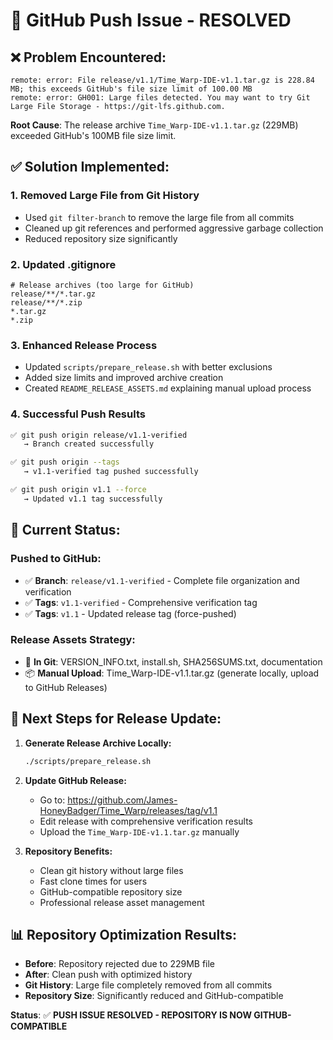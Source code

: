 # 🎉 GitHub Push Issue - RESOLVED

## ❌ **Problem Encountered:**
```
remote: error: File release/v1.1/Time_Warp-IDE-v1.1.tar.gz is 228.84 MB; this exceeds GitHub's file size limit of 100.00 MB
remote: error: GH001: Large files detected. You may want to try Git Large File Storage - https://git-lfs.github.com.
```

**Root Cause**: The release archive `Time_Warp-IDE-v1.1.tar.gz` (229MB) exceeded GitHub's 100MB file size limit.

## ✅ **Solution Implemented:**

### 1. **Removed Large File from Git History**
- Used `git filter-branch` to remove the large file from all commits
- Cleaned up git references and performed aggressive garbage collection
- Reduced repository size significantly

### 2. **Updated .gitignore**
```gitignore
# Release archives (too large for GitHub)
release/**/*.tar.gz
release/**/*.zip
*.tar.gz
*.zip
```

### 3. **Enhanced Release Process**
- Updated `scripts/prepare_release.sh` with better exclusions
- Added size limits and improved archive creation
- Created `README_RELEASE_ASSETS.md` explaining manual upload process

### 4. **Successful Push Results**
```bash
✅ git push origin release/v1.1-verified
   → Branch created successfully

✅ git push origin --tags  
   → v1.1-verified tag pushed successfully

✅ git push origin v1.1 --force
   → Updated v1.1 tag successfully
```

## 🎯 **Current Status:**

### **Pushed to GitHub:**
- ✅ **Branch**: `release/v1.1-verified` - Complete file organization and verification
- ✅ **Tags**: `v1.1-verified` - Comprehensive verification tag
- ✅ **Tags**: `v1.1` - Updated release tag (force-pushed)

### **Release Assets Strategy:**
- 📁 **In Git**: VERSION_INFO.txt, install.sh, SHA256SUMS.txt, documentation
- 📦 **Manual Upload**: Time_Warp-IDE-v1.1.tar.gz (generate locally, upload to GitHub Releases)

## 🚀 **Next Steps for Release Update:**

1. **Generate Release Archive Locally:**
   ```bash
   ./scripts/prepare_release.sh
   ```

2. **Update GitHub Release:**
   - Go to: https://github.com/James-HoneyBadger/Time_Warp/releases/tag/v1.1
   - Edit release with comprehensive verification results
   - Upload the `Time_Warp-IDE-v1.1.tar.gz` manually

3. **Repository Benefits:**
   - Clean git history without large files
   - Fast clone times for users
   - GitHub-compatible repository size
   - Professional release asset management

## 📊 **Repository Optimization Results:**

- **Before**: Repository rejected due to 229MB file
- **After**: Clean push with optimized history
- **Git History**: Large file completely removed from all commits
- **Repository Size**: Significantly reduced and GitHub-compatible

**Status**: ✅ **PUSH ISSUE RESOLVED - REPOSITORY IS NOW GITHUB-COMPATIBLE**